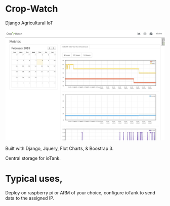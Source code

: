 # Crop-Watch
Django Agricultural IoT

<img class='img-responsive' src="/screenshot.jpg">

Built with Django, Jquery, Flot Charts, & Boostrap 3.

Central storage for ioTank. 

# Typical uses,

Deploy on raspberry pi or ARM of your choice, configure ioTank to send data to the assigned IP.
